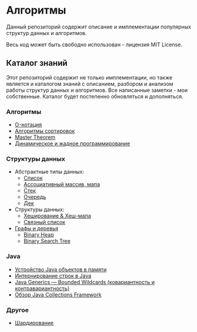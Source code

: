 # Алгоритмы

Данный репозиторий содержит описание и имплементации популярных структур данных и алгоритмов.

Весь код может быть свободно использован - лицензия MIT License.

## Каталог знаний

Этот репозиторий содержит не только имплементации, но также является и каталогом знаний с описанием, разбором и анализом
работы структур данных и алгоритмов. Все написанные заметки - мои собственные. Каталог будет постепенно обновляться и дополняться.

### Алгоритмы

- [O-нотация](doc/algorithms/O-notation.MD)
- [Алгоритмы сортировок](doc/algorithms/Sort.MD)
- [Master Theorem](doc/algorithms/MasterTheorem.MD)
- [Динамическое и жадное программирование](doc/algorithms/Dynamic&Greedy_Programming.MD)

### Структуры данных

- Абстрактные типы данных:
  - [Список](doc/collections/adt/List.MD)
  - [Ассоциативный массив, мапа](doc/collections/adt/Map.MD)
  - [Стек](doc/collections/adt/Stack.MD)
  - [Очередь](doc/collections/adt/Queue.MD)
  - [Дек](doc/collections/adt/Deque.MD)
- Структуры данных:
  - [Хеширование & Хеш-мапа](doc/collections/HashMap.MD)
  - [Связный список](doc/collections/LinkedList.MD)
- [Графы и деревья](doc/collections/Graphs&Trees.MD)
  - [Binary Heap](doc/collections/Graphs&Trees.MD#бинарная-куча-binary-heap)
  - [Binary Search Tree](doc/collections/Graphs&Trees.MD#бинарное-дерево-поиска-bst)

### Java

- [Устройство Java объектов в памяти](doc/java/JavaObjectInternal.MD)
- [Интернирование строк в Java](doc/java/JavaStringIntern.MD)
- [Java Generics — Bounded Wildcards (ковариантность и контравариантность)](doc/java/JavaTypeVariance.MD)
- [Обзор Java Collections Framework](doc/java/JavaCollectionsFrameworkOverview.MD)

### Другое

- [Шардирование](doc/Sharding.MD)
